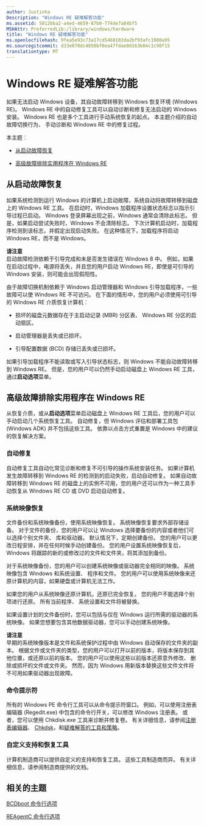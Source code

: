 ```yaml
---
author: Justinha
Description: "Windows RE 疑难解答功能"
ms.assetid: 5812bba2-a4ed-4659-87b0-774de7a84bf5
MSHAttr: PreferredLib:/library/windows/hardware
title: "Windows RE 疑难解答功能"
ms.openlocfilehash: 9fea5e93c73a17cd5468102da2bf93afc1980a95
ms.sourcegitcommit: d33e870dc4850bf0ea47fdae0d163b04c1c90f15
translationtype: MT
---
```

# <a name="windows-re-troubleshooting-features"></a>Windows RE 疑难解答功能


如果无法启动 Windows 设备，其自动故障转移到 Windows 恢复环境 (Windows RE)。 Windows RE 中的自动修复工具可以自动诊断和修复无法启动的 Windows 安装。 Windows RE 也是多个工具进行手动系统恢复的起点。 本主题介绍的自动故障切换行为、 手动诊断和 Windows RE 中的修复过程。

本主题︰

-   [从启动故障恢复](#bkmk-1)

-   [高级故障排除实用程序在 Windows RE](#bkmk-2)

## <a name="span-idbkmk1spanspan-idbkmk1spanrecovering-from-startup-failures"></a><span id="bkmk_1"></span><span id="BKMK_1"></span>从启动故障恢复


如果系统检测到运行 Windows 的计算机上启动故障，系统自动将故障转移到磁盘上的 Windows RE 工具。 在启动时，Windows 加载程序设置状态标志以指示引导过程已启动。 Windows 登录屏幕出现之前，Windows 通常会清除此标志。 但是，如果启动尝试失败时，Windows 不会清除标志。 下次计算机启动时，加载程序检测到该标志，并假定出现启动失败。 在这种情况下，加载程序将启动 Windows RE，而不是 Windows。

**请注意**  
启动故障检测依赖于引导完成和未是否发生错误在 Windows 8 中。 例如，如果在启动过程中，电源将丢失，并且您的用户启动 Windows RE，即使是可引导的 Windows 安装，则可能会出现假阳性。

 

由于故障切换机制依赖于 Windows 启动管理器和 Windows 引导加载程序，一些故障可以使 Windows RE 不可访问。 在下面的情形中，您的用户必须使用可引导的 Windows RE 介质恢复计算机︰

-   损坏的磁盘元数据存在于主启动记录 (MBR) 分区表、 Windows RE 分区的启动扇区。

-   启动管理器是丢失或已损坏。

-   引导配置数据 (BCD) 存储已丢失或已损坏。

如果引导加载程序不能读取或写入引导状态标志，则 Windows 不能自动故障转移到 Windows RE。 但是，您的用户可以仍然手动启动磁盘上 Windows RE 工具，通过**启动选项**菜单。

## <a name="span-idbkmk2spanspan-idbkmk2spanadvanced-troubleshooting-utilities-in-windows-re"></a><span id="bkmk_2"></span><span id="BKMK_2"></span>高级故障排除实用程序在 Windows RE


从恢复介质，或从**启动选项**菜单启动磁盘上 Windows RE 工具后，您的用户可以手动启动几个系统恢复工具。 自动修复，但 Windows 评估和部署工具包 (Windows ADK) 并不包括这些工具。 依靠以点击方式重置是 Windows 中的建议的恢复解决方案。

### <a name="span-idbkmkaspanspan-idbkmkaspanautomatic-repair"></a><span id="bkmk_a"></span><span id="BKMK_A"></span>自动修复

自动修复工具自动化常见诊断和修复不可引导的操作系统安装任务。 如果计算机发生故障转移到 Windows RE 的检测到的启动失败，启动自动修复。 如果自动故障转移到 Windows RE 的磁盘上的实例不可用，您的用户还可以作为一种工具手动恢复从 Windows RE CD 或 DVD 启动自动修复。

### <a name="span-idbkmkcspanspan-idbkmkcspansystem-image-recovery"></a><span id="bkmk_c"></span><span id="BKMK_C"></span>系统映像恢复

文件备份和系统映像备份，使用系统映像恢复。 系统映像恢复要求外部存储设备。 对于文件的备份，您的用户可以让 Windows 选择要备份的内容或者他们可以选择个别文件夹、 库和驱动器。 默认情况下，定期创建备份。 您的用户可以更改日程安排，并在任何时候手动创建备份。 您的用户设置系统映像恢复后，Windows 将跟踪的新的或修改过的文件和文件夹，将其添加到备份。

对于系统映像备份，您的用户可以创建系统映像或驱动器完全相同的映像。 系统映像包含 Windows 和系统设置、 程序和文件。 您的用户可以使用系统映像来还原计算机的内容，如果硬盘或计算机无法工作。

如果您的用户从系统映像还原计算机，还原已完全恢复。 您的用户不能选择个别项进行还原。 所有当前程序、 系统设置和文件将被替换。

如果设置计划的文件备份时，您可以包括与仅在 Windows 运行所需的驱动器的系统映像。 如果您想要包含其他数据驱动器，您可以手动创建系统映像。

**请注意**  
早期的系统映像版本是文件和系统保护过程中由 Windows 自动保存的文件夹的副本。 根据文件或文件夹的类型，您的用户可以打开以前的版本，将版本保存到其他位置，或还原以前的版本。 您的用户可以使用这些以前版本还原意外修改、 删除或损坏的文件或文件夹。 然而，因为 Windows 用新版本替换这些文件文件将不可用如果驱动器出现故障。

 

### <a name="span-idbkmkdspanspan-idbkmkdspancommand-prompt"></a><span id="bkmk_d"></span><span id="BKMK_D"></span>命令提示符

所有的 Windows PE 命令行工具可以从命令提示符窗口。 例如，可以使用注册表编辑器 (Regedit.exe) 中包含的命令行开关，可以修改 Windows 注册表。 或者，您可以使用 Chkdisk.exe 工具来诊断并修复卷。 有关详细信息，请参阅[注册表编辑器](http://go.microsoft.com/fwlink/?LinkId=207693)、 [Chkdsk](http://go.microsoft.com/fwlink/?LinkId=207694)，和[疑难解答的工具和策略](http://go.microsoft.com/fwlink/?LinkId=207695)。

### <a name="span-idbkmkespanspan-idbkmkespancustom-support-and-recovery-tools"></a><span id="bkmk_e"></span><span id="BKMK_E"></span>自定义支持和恢复工具

计算机制造商可以提供自定义的支持和恢复工具。 这些工具制造商而异。 有关详细信息，请参阅制造商提供的文档。

## <a name="span-idrelatedtopicsspanrelated-topics"></a><span id="related_topics"></span>相关的主题


[BCDboot 命令行选项](bcdboot-command-line-options-techref-di.md)

[REAgentC 命令行选项](reagentc-command-line-options.md)

 

 






